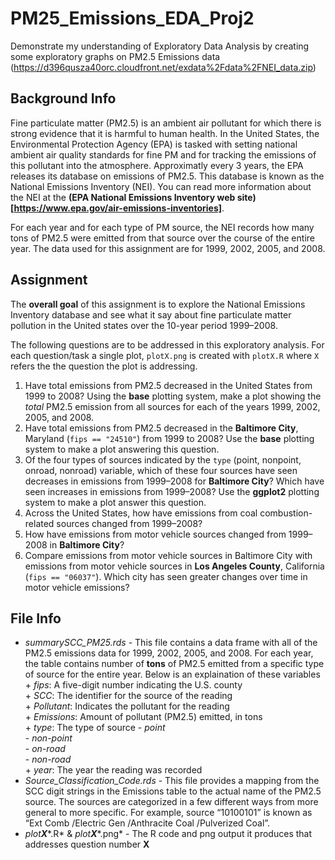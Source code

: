 # PM25_Emissions_EDA_Proj2
Demonstrate my understanding of Exploratory Data Analysis by creating some exploratory graphs on PM2.5 Emissions data (https://d396qusza40orc.cloudfront.net/exdata%2Fdata%2FNEI_data.zip)

## Background Info  
Fine particulate matter (PM2.5) is an ambient air pollutant for which there is strong evidence that it is harmful to human health. In the United States, the Environmental Protection Agency (EPA) is tasked with setting national ambient air quality standards for fine PM and for tracking the emissions of this pollutant into the atmosphere. Approximatly every 3 years, the EPA releases its database on emissions of PM2.5. This database is known as the National Emissions Inventory (NEI). You can read more information about the NEI at the **(EPA National Emissions Inventory web site)[https://www.epa.gov/air-emissions-inventories]**.

For each year and for each type of PM source, the NEI records how many tons of PM2.5 were emitted from that source over the course of the entire year. The data used for this assignment are for 1999, 2002, 2005, and 2008.

## Assignment  
The **overall goal** of this assignment is to explore the National Emissions Inventory database and see what it say about fine particulate matter pollution in the United states over the 10-year period 1999–2008.  

The following questions are to be addressed in this exploratory analysis. For each question/task a single plot, `plotX.png` is created with `plotX.R` where `X` refers the the question the plot is addressing.  
1) Have total emissions from PM2.5 decreased in the United States from 1999 to 2008? Using the **base** plotting system, make a plot showing the *total* PM2.5 emission from all sources for each of the years 1999, 2002, 2005, and 2008.  
2) Have total emissions from PM2.5 decreased in the **Baltimore City**, Maryland (`fips == "24510"`) from 1999 to 2008? Use the **base** plotting system to make a plot answering this question.  
3) Of the four types of sources indicated by the `type` (point, nonpoint, onroad, nonroad) variable, which of these four sources have seen decreases in emissions from 1999–2008 for **Baltimore City**? Which have seen increases in emissions from 1999–2008? Use the **ggplot2** plotting system to make a plot answer this question.  
4) Across the United States, how have emissions from coal combustion-related sources changed from 1999–2008?  
5) How have emissions from motor vehicle sources changed from 1999–2008 in **Baltimore City**?  
6) Compare emissions from motor vehicle sources in Baltimore City with emissions from motor vehicle sources in **Los Angeles County**, California (`fips == "06037"`). Which city has seen greater changes over time in motor vehicle emissions?


## File Info
* *summarySCC_PM25.rds* - This file contains a data frame with all of the PM2.5 emissions data for 1999, 2002, 2005, and 2008. For each year, the table contains number of **tons** of PM2.5 emitted from a specific type of source for the entire year. Below is an explaination of these variables  
        + *fips*: A five-digit number indicating the U.S. county  
        + *SCC*: The identifier for the source of the reading  
        + *Pollutant*: Indicates the pollutant for the reading  
        + *Emissions*: Amount of pollutant (PM2.5) emitted, in tons  
        + *type*: The type of source
                - *point*  
                - *non-point*  
                - *on-road*  
                - *non-road*  
        + *year*: The year the reading was recorded  
* *Source_Classification_Code.rds* - This file provides a mapping from the SCC digit strings in the Emissions table to the actual name of the PM2.5 source. The sources are categorized in a few different ways from more general to more specific. For example, source “10100101” is known as “Ext Comb /Electric Gen /Anthracite Coal /Pulverized Coal”.  
* *plot****X****.R* & *plot****X****.png* - The R code and png output it produces that addresses question number **X**  
